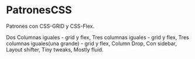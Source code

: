 # PatronesCSS
Patrones con CSS-GRID y CSS-Flex.

Dos Columnas iguales - grid y flex,
Tres columnas iguales - grid y flex,
Tres columnas iguales(una grande) - grid y flex,
Column Drop,
Con sidebar,
Layout shifter,
Tiny tweaks,
Mostly fluid.
